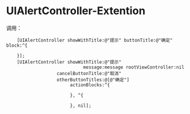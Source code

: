 # UIAlertController-Extention
调用：

        [UIAlertController showWithTitle:@"提示" buttonTitle:@"确定" block:^{
            
        }];
        [UIAlertController showWithTitle:@"提示"
                                 message:message rootViewController:nil
                       cancelButtonTitle:@"取消"
                       otherButtonTitles:@[@"确定"]
                            actionBlocks:^{
                                
                            }, ^{
                                
                            }, nil];
